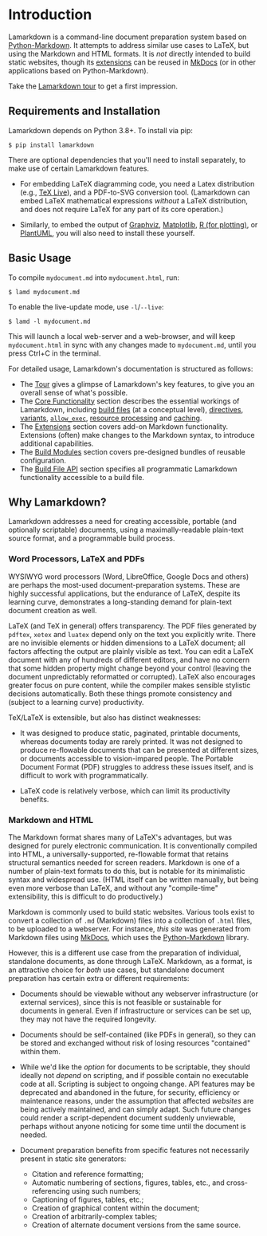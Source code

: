 # Introduction

Lamarkdown is a command-line document preparation system based on [Python-Markdown][]. It attempts to address similar use cases to LaTeX, but using the Markdown and HTML formats. It is _not_ directly intended to build static websites, though its [extensions](extensions/index.md) can be reused in [MkDocs][] (or in other applications based on Python-Markdown).

Take the [Lamarkdown tour](tour.md) to get a first impression.

[Python-Markdown]: https://python-markdown.github.io
[MkDocs]: https://www.mkdocs.org/


## Requirements and Installation

Lamarkdown depends on Python 3.8+. To install via pip:

```console
$ pip install lamarkdown
```

There are optional dependencies that you'll need to install separately, to make use of certain Lamarkdown features.

* For embedding LaTeX diagramming code, you need a Latex distribution (e.g., [TeX Live][]), and a PDF-to-SVG conversion tool. (Lamarkdown can embed LaTeX mathematical expressions _without_ a LaTeX distribution, and does not require LaTeX for any part of its core operation.)

* Similarly, to embed the output of [Graphviz][], [Matplotlib][], [R (for plotting)][R], or [PlantUML][], you will also need to install these yourself.

[TeX Live]: https://tug.org/texlive/
[Graphviz]: https://graphviz.org/
[Matplotlib]: https://matplotlib.org/
[R]: https://www.r-project.org/
[PlantUML]: https://plantuml.com/


## Basic Usage

To compile `mydocument.md` into `mydocument.html`, run:

```console
$ lamd mydocument.md
```

To enable the live-update mode, use `-l`/`--live`:

```console
$ lamd -l mydocument.md
```

This will launch a local web-server and a web-browser, and will keep `mydocument.html` in sync with any changes made to `mydocument.md`, until you press Ctrl+C in the terminal.

For detailed usage, Lamarkdown's documentation is structured as follows:

* The [Tour][tour] gives a glimpse of Lamarkdown's key features, to give you an overall sense of what's possible.
* The [Core Functionality][core] section describes the essential workings of Lamarkdown, including [build files][] (at a conceptual level), [directives][], [variants][], [`allow_exec`][allow_exec], [resource processing][] and [caching][].
* The [Extensions][extensions] section covers add-on Markdown functionality. Extensions (often) make changes to the Markdown syntax, to introduce additional capabilities.
* The [Build Modules][modules] section covers pre-designed bundles of reusable configuration.
* The [Build File API][api] section specifies all programmatic Lamarkdown functionality accessible to a build file.

<!--## Concepts

To use Lamarkdown effectively, it's helpful to understand the following:

* [Extensions][]. These are plugins for the core Python-Markdown engine, and they can alter the Markdown language in arbitrary ways, generally by adding or modifying certain syntactical constructs. To create an extension, you must be familiar with the Python-Markdown API for doing so, but there are many pre-existing extensions available.

* [Build Files][]. These are `.py` scripts that configure options for an individual markdown document, or group of documents. These would generally be written by the author of the document(s), using the [Build File API][api]. A build file can cause certain extensions to be loaded (with certain options), specify CSS styles and JS scripts for the document generated, query or alter the output document structure, and define [Variants](variants.md). (Variants are multiple output documents produced from a single input `.md` file, using different build options.)

* [Build Modules][modules] -- reusable bundles of configuration, to be invoked by build files.

* [Output Directives](output_processing/index.md) -- temporary HTML attributes (not part of the actual HTML output) that specify certain output characteristics. They can be used to specify list labels, image scales, and media embedding, for instance. Directive names begin with "`:`", to distinguish them from real HTML attributes.-->


## Why Lamarkdown?

Lamarkdown addresses a need for creating accessible, portable (and optionally scriptable) documents, using a maximally-readable plain-text source format, and a programmable build process.

### Word Processors, LaTeX and PDFs

WYSIWYG word processors (Word, LibreOffice, Google Docs and others) are perhaps the most-used document-preparation systems. These are highly successful applications, but the endurance of LaTeX, despite its learning curve, demonstrates a long-standing demand for plain-text document creation as well.

LaTeX (and TeX in general) offers transparency. The PDF files generated by `pdftex`, `xetex` and `luatex` depend only on the text you explicitly write. There are no invisible elements or hidden dimensions to a LaTeX document; all factors affecting the output are plainly visible as text. You can edit a LaTeX document with any of hundreds of different editors, and have no concern that some hidden property might change beyond your control (leaving the document unpredictably reformatted or corrupted). LaTeX also encourages greater focus on pure content, while the compiler makes sensible stylistic decisions automatically. Both these things promote consistency and (subject to a learning curve) productivity.

TeX/LaTeX is extensible, but also has distinct weaknesses:

* It was designed to produce static, paginated, printable documents, whereas documents today are rarely printed. It was not designed to produce re-flowable documents that can be presented at different sizes, or documents accessible to vision-impared people. The Portable Document Format (PDF) struggles to address these issues itself, and is difficult to work with programmatically.

* LaTeX code is relatively verbose, which can limit its productivity benefits.

<!--* For developers seeking programmatic features---variables/functions (macros), conditionality, looping, etc.---the Tex/LaTeX implementation of these features seems esoteric compared with modern programming languages.-->


### Markdown and HTML

The Markdown format shares many of LaTeX's advantages, but was designed for purely electronic communication. It is conventionally compiled into HTML, a universally-supported, re-flowable format that retains structural semantics needed for screen readers. Markdown is one of a number of plain-text formats to do this, but is notable for its minimalistic syntax and widespread use. (HTML itself can be written manually, but being even more verbose than LaTeX, and without any "compile-time" extensibility, this is difficult to do productively.)

<!-- Insert some basic Markdown as an example? -->

Markdown is commonly used to build static websites. Various tools exist to convert a collection of `.md` (Markdown) files into a collection of `.html` files, to be uploaded to a webserver. For instance, _this site_ was generated from Markdown files using [MkDocs][], which uses the [Python-Markdown][] library.

<!-- Python-Markdown and other engines have extension mechanisms, through which additional capabilities have been added to the original language. -->

However, this is a different use case from the preparation of individual, standalone documents, as done through LaTeX. Markdown, as a format, is an attractive choice for _both_ use cases, but standalone document preparation has certain extra or different requirements:

* Documents should be viewable without any webserver infrastructure (or external services), since this is not feasible or sustainable for documents in general. Even if infrastructure or services can be set up, they may not have the required longevity.

* Documents should be self-contained (like PDFs in general), so they can be stored and exchanged without risk of losing resources "contained" within them.

* While we'd like the _option_ for documents to be scriptable, they should ideally not _depend_ on scripting, and if possible contain no executable code at all. Scripting is subject to ongoing change. API features may be deprecated and abandoned in the future, for security, efficiency or maintenance reasons, under the assumption that affected _websites_ are being actively maintained, and can simply adapt. Such future changes could render a script-dependent document suddenly unviewable, perhaps without anyone noticing for some time until the document is needed.

* Document preparation benefits from specific features not necessarily present in static site generators:

    * Citation and reference formatting;
    * Automatic numbering of sections, figures, tables, etc., and cross-referencing using such numbers;
    * Captioning of figures, tables, etc.;
    * Creation of graphical content within the document;
    * Creation of arbitrarily-complex tables;
    * Creation of alternate document versions from the same source.


<!-- Learnability, high-functioning defaults -->


<!--    (Any

    Directives are not really part of the markdown syntax itself; they are implicitly available through existing -->


<!--## Topics

For more advanced usage, see the following:

* [Live Updating](live_updating.md)
* [Build Files](index.md)
* [Variants](variants.md)
* [Build Modules](build_modules/index.md)
* [Extensions](extensions/index.md)
    * [Eval](extensions/eval.md)
    * [Heading Numbers](extensions/heading_numbers.md)
    * [Latex](extensions/latex.md)
    * [Markers](extensions/latex.md)
    * [Sections](extensions/sections.md)
* [API Reference](api_reference.md)-->


[allow_exec]: core.md#allow_exec
[api]: api.md
[build files]: core.md#build_files
[caching]: core.md#caching
[core]: core.md
[directives]: core.md#directives
[extensions]: extensions/index.md
[modules]: modules/index.md
[resource processing]: core.md#resources
[tour]: tour.md
[variants]: core.md#variants
